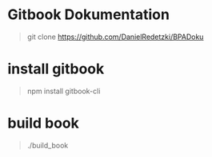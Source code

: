 # Gitbook Dokumentation

> git clone https://github.com/DanielRedetzki/BPADoku

# install gitbook

> npm install gitbook-cli

# build book

> ./build_book 